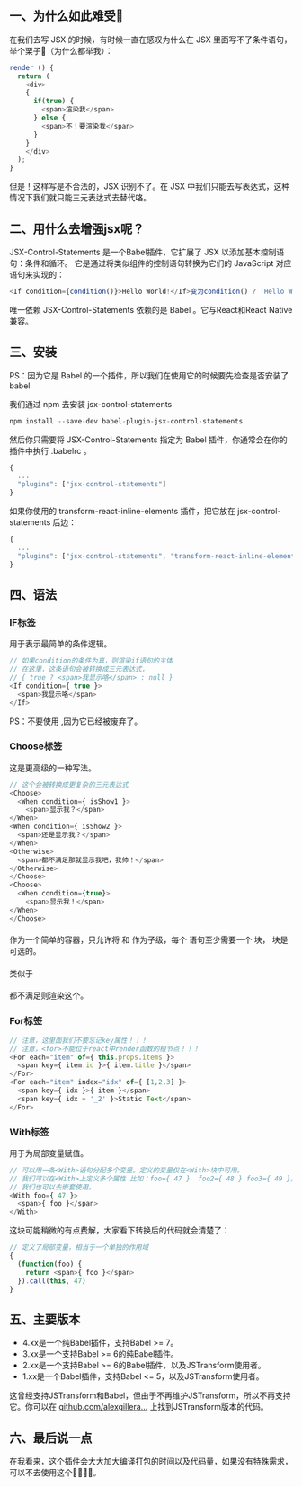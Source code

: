 
## 一、为什么如此难受🤔
在我们去写 JSX 的时候，有时候一直在感叹为什么在 JSX 里面写不了条件语句，举个栗子🌰（为什么都举我）：
```javascript
render () {     
  return (         
    <div>             
    {                    
      if(true) {                     
        <span>渲染我</span>                 
      } else {                     
        <span>不！要渲染我</span>                 
      }             
    }         
    </div>     
  ); 
} 
```
但是！这样写是不合法的，JSX 识别不了。在 JSX 中我们只能去写表达式，这种情况下我们就只能三元表达式去替代咯。
## 二、用什么去增强jsx呢？
JSX-Control-Statements 是一个Babel插件，它扩展了 JSX 以添加基本控制语句：条件和循环。
它是通过将类似组件的控制语句转换为它们的 JavaScript 对应语句来实现的：
```javascript
<If condition={condition()}>Hello World!</If>变为condition() ? 'Hello World!' :null。
```
唯一依赖 JSX-Control-Statements 依赖的是 Babel 。它与React和React Native兼容。
## 三、安装
PS：因为它是 Babel 的一个插件，所以我们在使用它的时候要先检查是否安装了babel

我们通过 npm 去安装 jsx-control-statements
```javascript
npm install --save-dev babel-plugin-jsx-control-statements
```

然后你只需要将 JSX-Control-Statements 指定为 Babel 插件，你通常会在你的插件中执行 .babelrc 。
```javascript
{   
  ...  
  "plugins": ["jsx-control-statements"] 
} 
```

如果你使用的 transform-react-inline-elements 插件，把它放在  jsx-control-statements 后边：
```javascript
{  
  ...   
  "plugins": ["jsx-control-statements", "transform-react-inline-elements"] 
}
```

## 四、语法
### IF标签
用于表示最简单的条件逻辑。
```javascript
// 如果condition的条件为真，则渲染if语句的主体 
// 在这里，这条语句会被转换成三元表达式， 
// { true ? <span>我显示咯</span> : null } 
<If condition={ true }>   
  <span>我显示咯</span> 
</If>
```

PS：不要使用 <Else /> ,因为它已经被废弃了。
### Choose标签
这是更高级的一种写法。
```javascript
// 这个会被转换成更复杂的三元表达式 
<Choose>   
  <When condition={ isShow1 }>     
    <span>显示我？</span>   
</When>   
<When condition={ isShow2 }>     
  <span>还是显示我？</span>   
</When>   
<Otherwise>     
  <span>都不满足那就显示我吧，我帅！</span>   
</Otherwise> 
</Choose>   
<Choose>   
  <When condition={true}>     
    <span>显示我！</span>   
</When> 
</Choose> 
```

#### <Choose>
作为一个简单的容器，只允许将 <when> 和 <otherwise> 作为子级，每个 <choose> 语句至少需要一个 <when> 块，<otherwise> 块是可选的。
#### <When>
类似于 <IF>
#### <Otherwise>
都不满足则渲染这个。
### For标签
```javascript
// 注意，这里面我们不要忘记key属性！！！ 
// 注意，<for>不能位于react中render函数的根节点！！！ 
<For each="item" of={ this.props.items }>     
  <span key={ item.id }>{ item.title }</span> 
</For> 
<For each="item" index="idx" of={ [1,2,3] }>     
  <span key={ idx }>{ item }</span>     
  <span key={ idx + '_2' }>Static Text</span> 
</For> 
```
### With标签
用于为局部变量赋值。
```javascript
// 可以用一条<With>语句分配多个变量。定义的变量仅在<With>块中可用。 
// 我们可以在<With>上定义多个属性 比如：foo={ 47 }  foo2={ 48 } foo3={ 49 }。 
// 我们也可以去嵌套使用。 
<With foo={ 47 }>   
  <span>{ foo }</span> 
</With> 
```

这块可能稍微的有点费解，大家看下转换后的代码就会清楚了：
```javascript
// 定义了局部变量，相当于一个单独的作用域 
{   
  (function(foo) {
    return <span>{ foo }</span>   
  }).call(this, 47) 
} 
```
## 五、主要版本

- 4.xx是一个纯Babel插件，支持Babel >= 7。
- 3.xx是一个支持Babel >= 6的纯Babel插件。
- 2.xx是一个支持Babel >= 6的Babel插件，以及JSTransform使用者。
- 1.xx是一个Babel插件，支持Babel <= 5，以及JSTransform使用者。

这曾经支持JSTransform和Babel，但由于不再维护JSTransform，所以不再支持它。你可以在 [github.com/alexgillera…](https://link.juejin.cn/?target=https%3A%2F%2Fgithub.com%2Falexgilleran%2Fjsx-control-statements-jsttransform) 上找到JSTransform版本的代码。
## 六、最后说一点
在我看来，这个插件会大大加大编译打包的时间以及代码量，如果没有特殊需求，可以不去使用这个🤗🤗🤗🤗。
